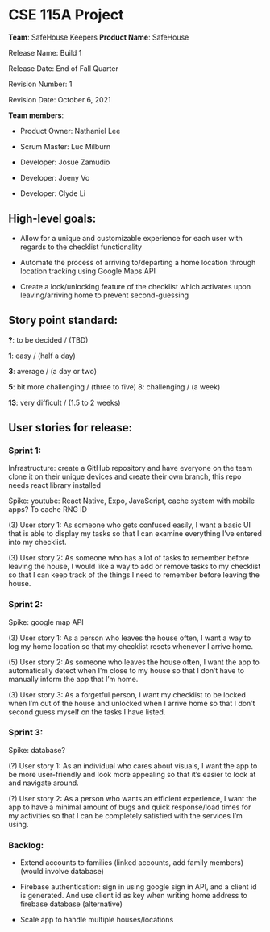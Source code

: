# CSE 115A Project
**Team**:  SafeHouse Keepers 
**Product Name**: SafeHouse 

Release Name: Build 1

Release Date: End of Fall Quarter 

Revision Number: 1

Revision Date: October 6, 2021

**Team members**:

* Product Owner: Nathaniel Lee

* Scrum Master: Luc Milburn

* Developer: Josue Zamudio

* Developer: Joeny Vo

* Developer: Clyde Li

  

## High-level goals:

* Allow for a unique and customizable experience for each user with regards to the checklist functionality

* Automate the process of arriving to/departing a home location through location tracking using Google Maps API

* Create a lock/unlocking feature of the checklist which activates upon leaving/arriving home to prevent second-guessing

  

## Story point standard:

**?**: to be decided / (TBD)

**1**: easy / (half a day)

**3**: average / (a day or two)

**5**: bit more challenging / (three to five) 8: challenging / (a week)

**13**: very difficult / (1.5 to 2 weeks)

  

## User stories for release:

  

### Sprint 1:

Infrastructure: create a GitHub repository and have everyone on the team clone it on their unique devices and create their own branch, this repo needs react library installed

Spike: youtube: React Native, Expo, JavaScript, cache system with mobile apps? To cache RNG ID

(3) User story 1: As someone who gets confused easily, I want a basic UI that is able to display my tasks so that I can examine everything I’ve entered into my checklist.

(3) User story 2: As someone who has a lot of tasks to remember before leaving the house, I would like a way to add or remove tasks to my checklist so that I can keep track of the things I need to remember before leaving the house.

### Sprint 2:

Spike: google map API

(3) User story 1: As a person who leaves the house often, I want a way to log my home location so that my checklist resets whenever I arrive home.

(5) User story 2: As someone who leaves the house often, I want the app to automatically detect when I’m close to my house so that I don’t have to manually inform the app that I’m home.

(3) User story 3: As a forgetful person, I want my checklist to be locked when I’m out of the house and unlocked when I arrive home so that I don’t second guess myself on the tasks I have listed.

### Sprint 3:

Spike: database?

(?) User story 1: As an individual who cares about visuals, I want the app to be more user-friendly and look more appealing so that it’s easier to look at and navigate around.

(?) User story 2: As a person who wants an efficient experience, I want the app to have a minimal amount of bugs and quick response/load times for my activities so that I can be completely satisfied with the services I’m using.

### Backlog:

* Extend accounts to families (linked accounts, add family members) (would involve database)

* Firebase authentication: sign in using google sign in API, and a client id is generated. And use client id as key when writing home address to firebase database (alternative)

* Scale app to handle multiple houses/locations